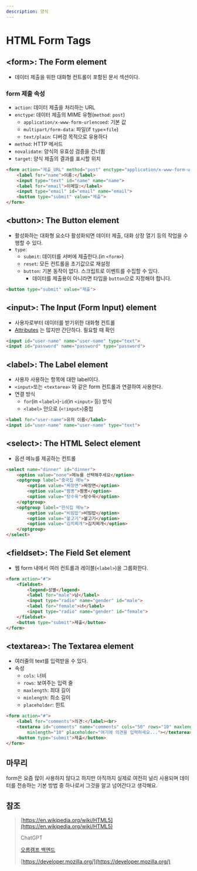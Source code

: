 ```yaml
---
description: 양식
---
```


# HTML Form Tags

## \<form>: The Form element

* 데이터 제출을 위한 대화형 컨트롤이 포함된 문서 섹션이다.

### form 제출 속성

* `action`: 데이터 제출을 처리하는 URL
* `enctype`: 데이터 제출의 MIME 유형(`method`: `post`)
  * `application/x-www-form-urlencoed`: 기본 값
  * `multipart/form-data`: 파일(if `type`=`file`)
  * `text/plain`: 디버겅 목적으로 유용하다
* `method`:  HTTP 메서드
* `novalidate`: 양식의 유효성 검증을 건너뜀
* `target`: 양식 제출의 결과를 표시할 위치

```html
<form action="제출_URL" method="post" enctype="application/x-www-form-urlencoded">
    <label for="name">이름:</label>
    <input type="text" id="name" name="name">
    <label for="email">이메일:</label>
    <input type="email" id="email" name="email">
    <button type="submit" value="제출">
</form>
```

## \<button>: The Button element

* 활성화하는 대화형 요소다 활성화되면 데이터 제출, 대화 상장 열기 등의 작업을 수행할 수 있다.
* `type`:
  * `submit`: 데이터를 서버에 제출한다.(in `<form>`)
  * `reset`: 모든 컨트롤을 초기값으로 재설정
  * `button`: 기본 동작이 없다. 스크립트로 이벤트를 수집할 수 있다.
    * 데이터를 제출용이 아니라면 타입을 `button`으로 지정해야 합니다.

```html
<button type="submit" value="제출">
```

## \<input>: The Input (Form Input) element

* 사용자로부터 데이터를 받기위한 대화형 컨트롤
* [Attributes](https://developer.mozilla.org/en-US/docs/Web/HTML/Element/input#attributes) 는 많지만 간단하다. 필요할 때 확인

```html
<input id="user-name" name="user-name" type="text">
<input id="password" name="password" type="password">
```

## \<label>: The Label element

* 사용자 사용하는 항목에 대한 label이다.
* `<input>`또는 `<textarea>` 와 같은 form 컨트롤과 연결하여 사용한다.
* 연결 방식
  * `for`(in `<label>`)-`id`(in `<input>` 등) 방식
  * `<label>` 안으로 (`<!input>`)중첩

```html
<label for="user-name">유저 이름</label>
<input id="user-name" name="user-name" type="text">
```

## \<select>: The HTML Select element

* 옵션 메뉴를 제공하는 컨트롤

```html
<select name="dinner" id="dinner">
    <option value="none">메뉴를 선택해주세요</option>
    <optgroup label="중국집 메뉴">
        <option value="짜장면">짜장면</option>
        <option value="짬뽕">짬뽕</option>
        <option value="탕수육">탕수육</option>
    </optgroup>
    <optgroup label="한식집 메뉴">
        <option value="비빔밥">비빔밥</option>
        <option value="불고기">불고기</option>
        <option value="김치찌개">김치찌개</option>
    </optgroup>
</select>
```

## \<fieldset>: The Field Set element

* 웹 form 내에서 여러 컨트롤과 레이블(`<label>`)을 그룹화한다.

```html
<form action="#">
    <fieldset>
        <legend>성별</legend>
        <label for="male">남</label>
        <input type="radio" name="gender" id="male">
        <label for="female">녀</label>
        <input type="radio" name="gender" id="female">
    </fieldset>
    <button type="submit">제출</button>
</form>
```

## \<textarea>: The Textarea element

* 여러줄의 text를 입력받을 수 있다.
* 속성
  * `cols`:  너비
  * `rows`: 보여주는 입력 줄
  * `maxlength`: 최대 길이
  * `minlength`: 최소 길이
  * `placeholder`: 힌트

```html
<form action="#">
    <label for="comments">의견:</label><br>
    <textarea id="comments" name="comments" cols="50" rows="10" maxlength="500" 
        minlength="10" placeholder="여기에 의견을 입력하세요..."></textarea>
    <button type="submit">제출</button>
</form>
```

## 마무리

form은 요즘 많이 사용하지 않다고 하지만  아직까지 실제로 여전히 널리 사용되며 데이터를 전송하는 기본 방법 중 하나로서 그것을 알고 넘어간다고 생각해요.&#x20;

## 참조

> [https://en.wikipedia.org/wiki/HTML5](https://en.wikipedia.org/wiki/HTML5)
>
> ChatGPT
>
> [오름캠프 백엔드](https://www.books.weniv.co.kr/basecamp-html-css/chapter01/01-3)
>
> [https://developer.mozilla.org/](https://developer.mozilla.org/)
